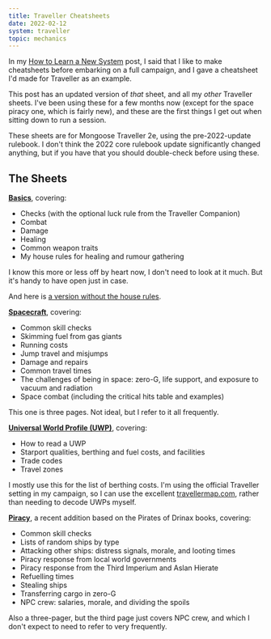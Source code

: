 ```yaml
---
title: Traveller Cheatsheets
date: 2022-02-12
system: traveller
topic: mechanics
---
```


In my [How to Learn a New System][] post, I said that I like to make
cheatsheets before embarking on a full campaign, and I gave a
cheatsheet I'd made for Traveller as an example.

This post has an updated version of *that* sheet, and all my *other*
Traveller sheets.  I've been using these for a few months now
(except for the space piracy one, which is fairly new), and these are
the first things I get out when sitting down to run a session.

These sheets are for Mongoose Traveller 2e, using the pre-2022-update
rulebook.  I don't think the 2022 core rulebook update significantly
changed anything, but if you have that you should double-check before
using these.

[How to Learn a New System]: post/how-to-learn-a-new-system.html


## The Sheets

**[Basics](post/traveller-cheatsheets/basics.pdf)**, covering:

- Checks (with the optional luck rule from the Traveller Companion)
- Combat
- Damage
- Healing
- Common weapon traits
- My house rules for healing and rumour gathering

I know this more or less off by heart now, I don't need to look at it
much.  But it's handy to have open just in case.

And here is [a version without the house rules](post/traveller-cheatsheets/basics-no-houserules.pdf).

**[Spacecraft](post/traveller-cheatsheets/spacecraft.pdf)**, covering:

- Common skill checks
- Skimming fuel from gas giants
- Running costs
- Jump travel and misjumps
- Damage and repairs
- Common travel times
- The challenges of being in space: zero-G, life support, and exposure
  to vacuum and radiation
- Space combat (including the critical hits table and examples)

This one is three pages.  Not ideal, but I refer to it all frequently.

**[Universal World Profile (UWP)](post/traveller-cheatsheets/uwp.pdf)**,
covering:

- How to read a UWP
- Starport qualities, berthing and fuel costs, and facilities
- Trade codes
- Travel zones

I mostly use this for the list of berthing costs.  I'm using the
official Traveller setting in my campaign, so I can use the
excellent [travellermap.com][], rather than needing to decode UWPs
myself.

[travellermap.com]: https://www.travellermap.com

**[Piracy](post/traveller-cheatsheets/piracy.pdf)**, a recent addition
based on the Pirates of Drinax books, covering:

- Common skill checks
- Lists of random ships by type
- Attacking other ships: distress signals, morale, and looting times
- Piracy response from local world governments
- Piracy response from the Third Imperium and Aslan Hierate
- Refuelling times
- Stealing ships
- Transferring cargo in zero-G
- NPC crew: salaries, morale, and dividing the spoils

Also a three-pager, but the third page just covers NPC crew, and which
I don't expect to need to refer to very frequently.
